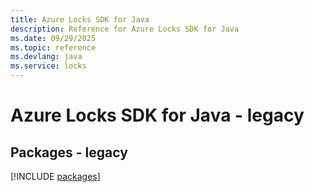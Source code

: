 ```yaml
---
title: Azure Locks SDK for Java
description: Reference for Azure Locks SDK for Java
ms.date: 09/29/2025
ms.topic: reference
ms.devlang: java
ms.service: locks
---
```

# Azure Locks SDK for Java - legacy
## Packages - legacy
[!INCLUDE [packages](locks-index.md)]